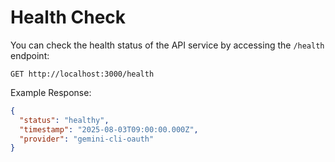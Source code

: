 # Health Check

You can check the health status of the API service by accessing the `/health` endpoint:

```
GET http://localhost:3000/health
```

Example Response:

```json
{
  "status": "healthy",
  "timestamp": "2025-08-03T09:00:00.000Z",
  "provider": "gemini-cli-oauth"
}